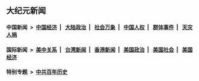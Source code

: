 ## 大纪元新闻

#### 中国新闻 &nbsp;>&nbsp; [中国经济](indexes/ncid283/README.md?06171245) &nbsp;| &nbsp; [大陆政治](indexes/ncid277/README.md?06171245) &nbsp;| &nbsp; [社会万象](indexes/ncid282/README.md?06171245) &nbsp;| &nbsp; [中国人权](indexes/ncid278/README.md?06171245) &nbsp;| &nbsp; [群体事件](indexes/ncid279/README.md?06171245) &nbsp;| &nbsp; [天灾人祸](indexes/ncid280/README.md?06171245)

#### 国际新闻 &nbsp;>&nbsp; [美中关系](indexes/nf1412576/README.md?06171245) &nbsp;| &nbsp; [台湾新闻](indexes/ncid1349361/README.md?06171245) &nbsp;| &nbsp; [香港新闻](indexes/ncid1349362/README.md?06171245) &nbsp;| &nbsp; [美国政治](indexes/ncid1078159/README.md?06171245) &nbsp;| &nbsp; [美国社会](indexes/ncid1078160/README.md?06171245) &nbsp;| &nbsp; [美国经济](indexes/ncid1078158/README.md?06171245)

#### 特别专题 &nbsp;>&nbsp; [中共百年历史](https://github.com/epoch-news/epoch-special/blob/master/README.md?06171245)  
